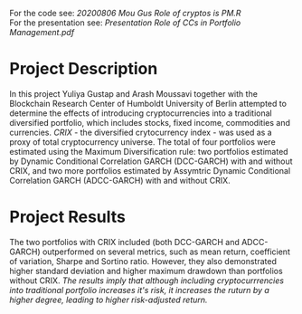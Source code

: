 For the code see: *20200806 Mou Gus Role of cryptos is PM.R*  
For the presentation see: *Presentation Role of CCs in Portfolio Management.pdf*
# Project Description
In this project Yuliya Gustap and Arash Moussavi together with the Blockchain Research Center of Humboldt University of Berlin attempted to determine the effects of introducing cryptocurrencies into a traditional diversified portfolio, which includes stocks, fixed income, commodities and currencies.
*CRIX* - the diversified crytocurrency index - was used as a proxy of total cryptocurrency universe. 
The total of four portfolios were estimated using the Maximum Diversification rule: two portfolios estimated by Dynamic Conditional Correlation GARCH (DCC-GARCH) with and without CRIX, and two more portfolios estimated by Assymtric Dynamic Conditional Correlation GARCH (ADCC-GARCH) with and without CRIX. 

# Project Results
The two portfolios with CRIX included (both DCC-GARCH and ADCC-GARCH) outperformed on several metrics, such as mean return, coefficient of variation, Sharpe and Sortino ratio. 
However, they also demonstrated higher standard deviation and higher maximum drawdown than portfolios without CRIX. 
*The results imply that although including cryptocurrrencies into traditional portfolio increases it's risk, it increases the ruturn by a higher degree, leading to higher risk-adjusted return.*
